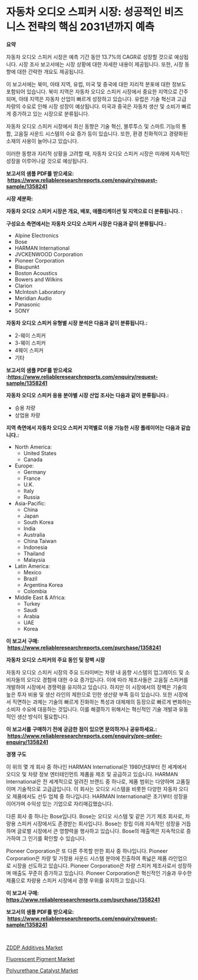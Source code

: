 <p><h1>자동차 오디오 스피커 시장: 성공적인 비즈니스 전략의 핵심 2031년까지 예측</h1></p><p><strong>요약</strong></p>
<p><p>자동차 오디오 스피커 시장은 예측 기간 동안 13.7%의 CAGR로 성장할 것으로 예상됩니다. 시장 조사 보고서에는 시장 상황에 대한 자세한 내용이 제공됩니다. 또한, 시장 동향에 대한 간략한 개요도 제공됩니다.</p><p>이 보고서에는 북미, 아태 지역, 유럽, 미국 및 중국에 대한 지리적 분포에 대한 정보도 포함되어 있습니다. 북미 지역은 자동차 오디오 스피커 시장에서 중요한 지역으로 간주되며, 아태 지역은 자동차 산업이 빠르게 성장하고 있습니다. 유럽은 기술 혁신과 고급 차량의 수요로 인해 시장 성장이 예상됩니다. 미국과 중국은 자동차 생산 및 소비가 빠르게 증가하고 있는 시장으로 분류됩니다.</p><p>자동차 오디오 스피커 시장에서 최신 동향은 기술 혁신, 블루투스 및 스마트 기능의 통합, 고음질 사운드 시스템의 수요 증가 등이 있습니다. 또한, 환경 친화적이고 경량화된 소재의 사용이 늘어나고 있습니다.</p><p>이러한 동향과 지리적 상황을 고려할 때, 자동차 오디오 스피커 시장은 미래에 지속적인 성장을 이루어나갈 것으로 예상됩니다.</p></p>
<p><strong>보고서의 샘플 PDF를 받으세요: &nbsp;<a href="https://www.reliableresearchreports.com/enquiry/request-sample/1358241">https://www.reliableresearchreports.com/enquiry/request-sample/1358241</a></strong></p>
<p><strong>시장 세분화:</strong></p>
<p><strong> 자동차 오디오 스피커 시장은 개요, 배포, 애플리케이션 및 지역으로 더 분류됩니다. :</strong></p>
<p><strong>구성요소 측면에서는 자동차 오디오 스피커 시장은 다음과 같이 분류됩니다.:</strong></p>
<p><ul><li>Alpine Electronics</li><li>Bose</li><li>HARMAN International</li><li>JVCKENWOOD Corporation</li><li>Pioneer Corporation</li><li>Blaupunkt</li><li>Boston Acoustics</li><li>Bowers and Wilkins</li><li>Clarion</li><li>McIntosh Laboratory</li><li>Meridian Audio</li><li>Panasonic</li><li>SONY</li></ul></p>
<p><strong> 자동차 오디오 스피커 유형별 시장 분석은 다음과 같이 분류됩니다.:</strong></p>
<p><ul><li>2-웨이 스피커</li><li>3-웨이 스피커</li><li>4웨이 스피커</li><li>기타</li></ul></p>
<p><strong>보고서의 샘플 PDF를 받으세요 :<a href="https://www.reliableresearchreports.com/enquiry/request-sample/1358241">https://www.reliableresearchreports.com/enquiry/request-sample/1358241</a></strong></p>
<p><strong> 자동차 오디오 스피커 응용 분야별 시장 산업 조사는 다음과 같이 분류됩니다.:</strong></p>
<p><ul><li>승용 차량</li><li>상업용 차량</li></ul></p>
<p><strong>지역 측면에서 자동차 오디오 스피커 지역별로 이용 가능한 시장 플레이어는 다음과 같습니다.:</strong></p>
<p><ul>
    <li>
        North America:
        <ul>
            <li>United States</li>
            <li>Canada</li>
        </ul>
    </li>
    <li>
        Europe:
        <ul>
            <li>Germany</li>
            <li>France</li>
            <li>U.K.</li>
            <li>Italy</li>
            <li>Russia</li>
        </ul>
    </li>
    <li>
        Asia-Pacific:
        <ul>
            <li>China</li>
            <li>Japan</li>
            <li>South Korea</li>
            <li>India</li>
            <li>Australia</li>
            <li>China Taiwan</li>
            <li>Indonesia</li>
            <li>Thailand</li>
            <li>Malaysia</li>
        </ul>
    </li>
    <li>
        Latin America:
        <ul>
            <li>Mexico</li>
            <li>Brazil</li>
            <li>Argentina Korea</li>
            <li>Colombia</li>
        </ul>
    </li>
    <li>
        Middle East & Africa:
        <ul>
            <li>Turkey</li>
            <li>Saudi</li>
            <li>Arabia</li>
            <li>UAE</li>
            <li>Korea</li>
        </ul>
    </li>
    </ul></p>
<p><strong>이 보고서 구매: &nbsp;<a href="https://www.reliableresearchreports.com/purchase/1358241">https://www.reliableresearchreports.com/purchase/1358241</a></strong></p>
<p><strong>자동차 오디오 스피커의 주요 동인 및 장벽 시장</strong></p>
<p><p>자동차 오디오 스피커 시장의 주요 드라이버는 차량 내 음향 시스템의 업그레이드 및 소비자들의 오디오 경험에 대한 수요 증가입니다. 이에 따라 제조사들은 고음질 스피커를 개발하여 시장에서 경쟁력을 유지하고 있습니다. 하지만 이 시장에서의 장벽은 기술의 높은 투자 비용 및 생산 라인의 제한으로 인한 생산량 부족 등이 있습니다. 또한 시장에서 직면하는 과제는 기술의 빠르게 진화하는 특성과 대체재의 등장으로 빠르게 변화하는 소비자 수요에 대응하는 것입니다. 이를 해결하기 위해서는 혁신적인 기술 개발과 유동적인 생산 방식이 필요합니다.</p></p>
<p><strong>이 보고서를 구매하기 전에 궁금한 점이 있으면 문의하거나 공유하세요.: &nbsp;<a href="https://www.reliableresearchreports.com/enquiry/pre-order-enquiry/1358241">https://www.reliableresearchreports.com/enquiry/pre-order-enquiry/1358241</a></strong></p>
<p><strong>경쟁 구도</strong></p>
<p><p>이 위의 몇 개 회사 중 하나인 HARMAN International은 1980년대부터 전 세계에서 오디오 및 차량 정보 엔터테인먼트 제품을 제조 및 공급하고 있습니다. HARMAN International은 전 세계적으로 알려진 브랜드 중 하나로, 제품 범위는 다양하며 고품질이며 기술적으로 고급급입니다. 이 회사는 오디오 시스템을 비롯한 다양한 자동차 오디오 제품에서도 선두 업체 중 하나입니다. HARMAN International은 초기부터 성장을 이어가며 수익성 있는 기업으로 자리매김했습니다.</p><p>다른 회사 중 하나는 Bose입니다. Bose는 오디오 시스템 및 같은 기기 제조 회사로, 차량용 스피커 시장에서도 존경받는 회사입니다. Bose는 창립 이래 지속적인 성장을 거듭하며 글로벌 시장에서 큰 영향력을 행사하고 있습니다. Bose의 매출액은 지속적으로 증가하여 그 인기를 확인할 수 있습니다.</p><p>Pioneer Corporation은 또 다른 주목할 만한 회사 중 하나입니다. Pioneer Corporation은 차량 및 가정용 사운드 시스템 분야에 진출하여 폭넓은 제품 라인업으로 시장을 선도하고 있습니다. Pioneer Corporation은 차량 스피커 제조사로서 성장하며 매출도 꾸준히 증가하고 있습니다. Pioneer Corporation은 혁신적인 기술과 우수한 제품으로 차량용 스피커 시장에서 경쟁 우위를 유지하고 있습니다.</p></p>
<p><strong>이 보고서 구매: &nbsp; <a href="https://www.reliableresearchreports.com/purchase/1358241">https://www.reliableresearchreports.com/purchase/1358241</a></strong></p>
<p><strong>보고서의 샘플 PDF를 받으세요: &nbsp;<a href="https://www.reliableresearchreports.com/enquiry/request-sample/1358241">https://www.reliableresearchreports.com/enquiry/request-sample/1358241</a></strong><strong></strong></p>
<p>&nbsp;</p>
<p><p><a href="https://github.com/angelajermaine/Market-Research-Report-List-2/blob/main/zddp-additives-market.md">ZDDP Additives Market</a></p><p><a href="https://github.com/shotows/Market-Research-Report-List-1/blob/main/fluorescent-pigment-market.md">Fluorescent Pigment Market</a></p><p><a href="https://github.com/beatblasta/Market-Research-Report-List-2/blob/main/polyurethane-catalyst-market.md">Polyurethane Catalyst Market</a></p></p>